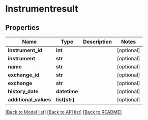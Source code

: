 # Instrumentresult

## Properties
Name | Type | Description | Notes
------------ | ------------- | ------------- | -------------
**instrument_id** | **int** |  | [optional] 
**instrument** | **str** |  | [optional] 
**name** | **str** |  | [optional] 
**exchange_id** | **str** |  | [optional] 
**exchange** | **str** |  | [optional] 
**history_date** | **datetime** |  | [optional] 
**additional_values** | **list[str]** |  | [optional] 

[[Back to Model list]](../README.md#documentation-for-models) [[Back to API list]](../README.md#documentation-for-api-endpoints) [[Back to README]](../README.md)


